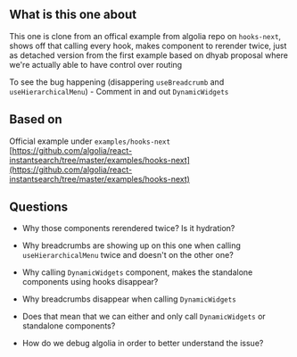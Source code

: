 ## What is this one about

This one is clone from an offical example from algolia repo on `hooks-next`, shows off that calling every hook, makes component to rerender twice, just as detached version from the first example based on dhyab proposal where we're actually able to have control over routing

To see the bug happening (disappering `useBreadcrumb` and `useHierarchicalMenu`) - Comment in and out `DynamicWidgets`

## Based on

Official example under `examples/hooks-next` [https://github.com/algolia/react-instantsearch/tree/master/examples/hooks-next](https://github.com/algolia/react-instantsearch/tree/master/examples/hooks-next)

## Questions

- Why those components rerendered twice? Is it hydration?
- Why breadcrumbs are showing up on this one when calling `useHierarchicalMenu` twice and doesn't on the other one?
- Why calling `DynamicWidgets` component, makes the standalone components using hooks disappear?
- Why breadcrumbs disappear when calling `DynamicWidgets`

- Does that mean that we can either and only call `DynamicWidgets` or standalone components?
- How do we debug algolia in order to better understand the issue?
